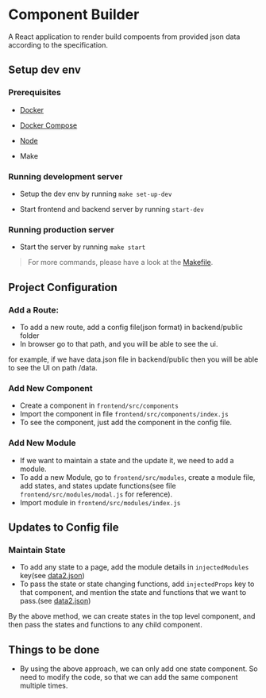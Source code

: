 # Component Builder

  

A React application to render build compoents from provided json data according to the specification.

  

## Setup dev env

  

### Prerequisites

-  [Docker](https://docs.docker.com/install/)

-  [Docker Compose](https://docs.docker.com/compose/install/)

-  [Node](https://nodejs.org/en/download/)

- Make

  

### Running development server

- Setup the dev env by running `make set-up-dev`

- Start frontend and backend server by running `start-dev`

  

### Running production server

- Start the server by running `make start`

  

> For more commands, please have a look at the [Makefile](../blob/master/Makefile).


## Project Configuration

### Add a Route:
- To add a new route, add a config file(json format) in backend/public folder
- In browser go to that path, and you will be able to see the ui. 

for example, if we have data.json file in backend/public then you will be able to see the UI on path /data.

### Add New Component
- Create a component in `frontend/src/components`
- Import the component in file `frontend/src/components/index.js`
- To see the component, just add the component in the config file.

### Add New Module
- If we want to maintain a state and the update it, we need to add a module.
- To add a new Module, go to `frontend/src/modules`, create a module file, add states, and states update functions(see file `frontend/src/modules/modal.js` for reference).
- Import module in `frontend/src/modules/index.js`

## Updates to Config file

### Maintain State
- To add any state to a page, add the module details in `injectedModules` key(see [data2.json](../blob/master/backend/public/data2.json#L7))  
- To pass the state or state changing functions, add `injectedProps` key to that component, and mention the state and functions that we want to pass.(see [data2.json](../blob/master/backend/public/data2.json#L24))
 
By the above method, we can create states in the top level component, and then pass the states and functions to any child component. 

## Things to be done

- By using the above approach, we can only add one state component. So need to modify the code, so that we can add the same component multiple times. 
